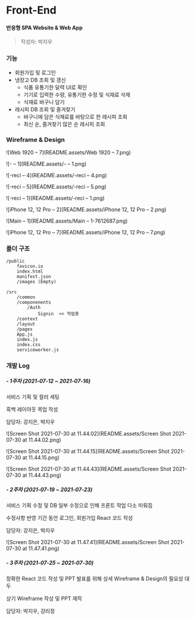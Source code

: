 # Front-End

#### 반응형 SPA Website & Web App

> 작성자: 박지우

### 기능

- 회원가입 및 로그인
- 냉장고 DB 조회 및 갱신
  - 식품 유통기한 달력 UI로 확인
  - 기기로 입력한 수량, 유통기한 수정 및 식재료 삭제
  - 식재료 바구니 담기
- 레시피 DB 조회 및 즐겨찾기
  - 바구니에 담은 식재료를 바탕으로 한 레시피 조회
  - 최신 순, 즐겨찾기 많은 순 레시피 조회



### Wireframe & Design

![Web 1920 – 7](README.assets/Web 1920 – 7.png)

![- – 1](README.assets/- – 1.png)

![-reci – 4](README.assets/-reci – 4.png)

![-reci – 5](README.assets/-reci – 5.png)

![-reci – 1](README.assets/-reci – 1.png)

![iPhone 12, 12 Pro – 2](README.assets/iPhone 12, 12 Pro – 2.png)

![Main – 1](README.assets/Main – 1-7612687.png)

![iPhone 12, 12 Pro – 7](README.assets/iPhone 12, 12 Pro – 7.png)





### 폴더 구조

```
/public
	favicon.io
	index.html
	manifest.json
	/images (Empty)

/src
	/common
	/componenents
		/Auth
			Signin  << 작업중
	/context
	/layout
	/pages
	App.js
	index.js
	index.css
	serviceworker.js
```



### 개발 Log

##### - 1주차 (2021-07-12 ~ 2021-07-16)

서비스 기획 및 컬러 세팅

흑백 레이아웃 목업 작성

담당자: 강지은, 박지우

![Screen Shot 2021-07-30 at 11.44.02](README.assets/Screen Shot 2021-07-30 at 11.44.02.png) 

![Screen Shot 2021-07-30 at 11.44.15](README.assets/Screen Shot 2021-07-30 at 11.44.15.png)

![Screen Shot 2021-07-30 at 11.44.43](README.assets/Screen Shot 2021-07-30 at 11.44.43.png)





##### - 2주차 (2021-07-19 ~ 2021-07-23)

서비스 기획 수정 및 DB 일부 수정으로 인해 프론트 작업 다소 미뤄짐

수정사항 반영 기간 동안 로그인, 회원가입 React 코드 작성

담당자: 강지은, 박지우

![Screen Shot 2021-07-30 at 11.47.41](README.assets/Screen Shot 2021-07-30 at 11.47.41.png)



##### - 3주차 (2021-07-25 ~ 2021-07-30)

정확한 React 코드 작성 및 PPT 발표를 위해 상세 Wireframe & Design의 필요성 대두

상기 Wireframe 작성 및 PPT 제작

담당자: 박지우, 강리정



